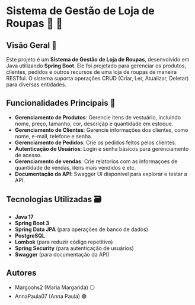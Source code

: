 # Sistema de Gestão de Loja de Roupas :dress:	:high_heel:	

## Visão Geral :receipt:	

Este projeto é um **Sistema de Gestão de Loja de Roupas**, desenvolvido em Java utilizando **Spring Boot**. Ele foi projetado para gerenciar os produtos, clientes, pedidos e outros recursos de uma loja de roupas de maneira RESTful. O sistema suporta operações CRUD (Criar, Ler, Atualizar, Deletar) para diversas entidades.

## Funcionalidades Principais :pushpin:	
- **Gerenciamento de Produtos**: Gerencie itens de vestuário, incluindo nome, preço, tamanho, cor, descriçãp e quantidade em estoque.
- **Gerenciamento de Clientes**: Gerencie informações dos clientes, como nome, e-mail, telefone e senha.
- **Gerenciamento de Pedidos**: Crie os pedidos feitos pelos clientes.
- **Autenticação de Usuários**: Login e senha básicos para gerenciamento de acesso.
- **Gerenciamento de vendas**: Crie relatorios com as informaçoes de quantidade de vendas, itens mais vendidos e etc.
- **Documentação da API**: Swagger UI disponível para explorar e testar a API.

## Tecnologias Utilizadas :card_file_box:	

- **Java 17**
- **Spring Boot 3**
- **Spring Data JPA** (para operações de banco de dados)
- **PostgreSQL**
- **Lombok** (para reduzir código repetitivo)
- **Spring Security** (para autenticação de usuários)
- **Swagger** (para documentação da API)

## Autores
- Margoohs2 (Maria Margarida) :white_circle:	
- AnnaPaula07 (Anna Paula) :purple_circle:	
